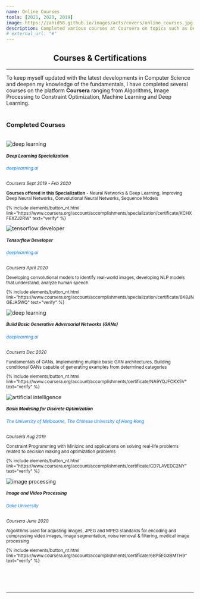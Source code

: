 ```yaml
---
name: Online Courses
tools: [2021, 2020, 2019]
image: https://zahid58.github.io/images/acts/covers/online_courses.jpg
description: Completed various courses at Coursera on topics such as Deep Learning, Tensorflow, Machine Learning, Image Processing, Constraint Optimization etc. <button>Click for Details</button>
# external_url: "#"
---
```


<div align="center">
<h2>Courses & <b>Certifications</b> </h2>
</div>
<hr/>
<h7 style="text-align: justify;">To keep myself updated with the latest developments in Computer Science and deepen my knowledge of the fundamentals, I have completed several courses on the platform <b>Coursera</b> ranging from Algorithms, Image Processing to Constraint Optimization, Machine Learning and Deep Learning. </h7>
<br/>
<br/>

<h3 align="left"><b>Completed Courses</b></h3>
<br/>

<div class="card-decks">
  
  <div class="card mb-11">
      <div class="row">
        <div class="col-md-5">
        <img src="https://zahid58.github.io/images/online_courses/deeplearning.jpg" class="card-img" alt="deep learning">
        </div>
        <div class="col-md-7">
          <div style="align:left;" class="card-body">
          <small>
            <h5 class="card-title mt-2">Deep Learning Specialization</h5>
            <h6 class="card-text" style="color: #007bff">deeplearning.ai</h6>
            <p class="card-text">
              <left_right>
              <span><i>Coursera</i></span>
              <span><i>Sept 2019 - Feb 2020</i></span>
              </left_right>
              <p><b>Courses offered in this Specialization</b> - Neural Networks & Deep Learning, Improving Deep Neural Networks, Convolutional Neural Networks, Sequence Models</p>
              <p class="text-center"> {% include elements/button_nt.html link="https://www.coursera.org/account/accomplishments/specialization/certificate/KCHXFEXZJ2RW" text="verify" %}</p>
            </p>
          </small>
          </div>
        </div>
      </div>
  </div>
  
  <div class="card mb-11">
      <div class="row">
        <div class="col-md-5">
        <img src="https://zahid58.github.io/images/online_courses/tensorflow.jpg" class="card-img" alt="tensorflow developer">
        </div>
        <div class="col-md-7">
          <div style="align:left;" class="card-body">
          <small>
            <h5 class="card-title mt-2">Tensorflow Developer</h5>
            <h6 class="card-text" style="color: #007bff">deeplearning.ai</h6>
            <p class="card-text">
              <left_right>
              <span><i>Coursera</i></span>
              <span><i>April 2020</i></span>
              </left_right>
              <p> Developing convolutional models to identify real-world images, developing NLP models that understand,
                  analyze human speech </p>
              <p class="text-center"> {% include elements/button_nt.html link="https://www.coursera.org/account/accomplishments/specialization/certificate/6K8JNGEJA5WQ" text="verify" %}</p>
            </p>
          </small>
          </div>
        </div>
      </div>
  </div>


  <div class="card mb-11">
      <div class="row">
        <div class="col-md-5">
        <img src="https://zahid58.github.io/images/online_courses/basicGAN.jpg" class="card-img" alt="deep learning">
        </div>
        <div class="col-md-7">
          <div style="align:left;" class="card-body">
          <small>
            <h5 class="card-title mt-2">Build Basic Generative Adversarial Networks (GANs)</h5>
            <h6 class="card-text" style="color: #007bff">deeplearning.ai</h6>
            <p class="card-text">
              <left_right>
              <span><i>Coursera</i></span>
              <span><i>Dec 2020</i></span>
              </left_right>
              <p>Fundamentals of GANs, Implementing multiple basic GAN architectures, Building conditional GANs capable of generating examples from determined categories</p>
              <p class="text-center"> {% include elements/button_nt.html link="https://www.coursera.org/account/accomplishments/certificate/NA9YQJFCKX5V" text="verify" %}</p>
            </p>
          </small>
          </div>
        </div>
      </div>
  </div>


  <div class="card mb-11">
      <div class="row">
        <div class="col-md-5">
        <img src="https://zahid58.github.io/images/online_courses/optimize.jpg" class="card-img" alt="artificial intelligence">
        </div>
        <div class="col-md-7">
          <div style="align:left;" class="card-body">
          <small>
            <h5 class="card-title mt-2">Basic Modeling for Discrete Optimization</h5>
            <h6 class="card-text" style="color: #007bff">The University of Melbourne, The Chinese University of Hong Kong</h6>
            <p class="card-text">
              <left_right>
              <span><i>Coursera</i></span>
              <span><i>Aug 2019</i></span>
              </left_right>
              <p>Constraint Programming with Minizinc and applications on solving real-life problems related to decision making and optimization problems</p>
              <p class="text-center"> {% include elements/button_nt.html link="https://www.coursera.org/account/accomplishments/certificate/CD7LAVEDC2NY" text="verify" %}</p>
            </p>
          </small>
          </div>
        </div>
      </div>
  </div>

  <div class="card mb-11">
      <div class="row">
        <div class="col-md-5">
        <img src="https://zahid58.github.io/images/online_courses/imageprocessing.jpg" class="card-img" alt="image processing">
        </div>
        <div class="col-md-7">
          <div style="align:left;" class="card-body">
          <small>
            <h5 class="card-title mt-2">Image and Video Processing</h5>
            <h6 class="card-text" style="color: #007bff">Duke University</h6>
            <p class="card-text">
              <left_right>
              <span><i>Coursera</i></span>
              <span><i>June 2020</i></span>
              </left_right>
              <p>Algorithms used for adjusting images, JPEG and MPEG standards for encoding and compressing video images, image segmentation, noise removal & filtering, medical image processing</p>
              <p class="text-center"> {% include elements/button_nt.html link="https://www.coursera.org/account/accomplishments/certificate/6BP5EG3BMTH9" text="verify" %}</p>
            </p>
          </small>
          </div>
        </div>
      </div>
  </div>
</div>

<br/>

<br/>
<br/>

<hr/>